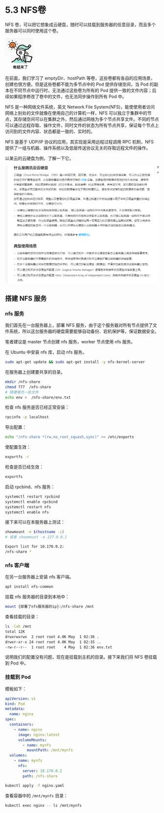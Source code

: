# 5.3 NFS卷

NFS 卷，可以把它想象成云硬盘，随时可以挂载到服务器的任意目录，而且多个服务器可以同时使用这个卷。

![image-20211109212928180](./.images/image-20211109212928180.png)



在前面，我们学习了 emptyDir、hostPath 等卷，这些卷都有各自的应用场景，创建也很方便。但是这些卷都不能为多节点中的 Pod 提供存储空间，当 Pod 的副本在不同节点中运行时，无法通过这些卷为所有的 Pod 提供一致的文件内容；后续如果程序修改了卷中的文件，也无法同步操作到所有 Pod 中。

NFS 是一种网络文件系统，英文 Network File System(NFS)，能使使用者访问网络上别处的文件就像在使用自己的计算机一样，NFS 可以独立于集群中的节点，其存储空间可以在集群之外，然后通过网络为多个节点共享文件。不同的节点可以通过远程存取、操作文件，同时文件的状态为所有节点共享，保证每个节点上访问到的文件内容、状态都是一致的、实时的。

NFS 是基于 UDP/IP 协议的应用，其实现是采用远程过程调用 RPC 机制，NFS 提供了一组与机器、操作系统以及低层传送协议无关的存取远程文件的操作。

以某云的云硬盘为例，了解一下它。

![t](./.images/t.jpg)



## 搭建 NFS 服务

### nfs 服务

我们首先在一台服务器上，部署 NFS 服务，由于这个服务器对所有节点提供了文件系统，所以这台服务器的硬盘需要能够自动备份、宕机保护等，保证数据安全。

笔者建议是 master 节点创建 nfs 服务，worker 节点使用 nfs 服务。



在 Ubuntu 中安装 nfs 库，启动 nfs 服务。

```bash
sudo apt-get update && sudo apt-get install -y nfs-kernel-server
```

在服务器上创建要共享的目录。

```bash
mkdir /nfs-share
chmod 777  /nfs-share
# 随便填充一些文件
echo env >  /nfs-share/env.txt
```

检查 nfs 服务是否已经正常安装：

```bash
rpcinfo -p localhost
```

导出配置：

```bash
echo "/nfs-share *(rw,no_root_squash,sync)" >> /etc/exports
```

使配置生效：

```bash
exportfs -r
```

检查是否已经生效：

```bash
exportfs
```

启动 rpcbind、nfs 服务：

```bash
systemctl restart rpcbind 
systemctl enable rpcbind
systemctl restart nfs 
systemctl enable nfs
```

接下来可以在本服务器上测试：

```bash
showmount -e $(hostname -i)
# 或者 showmount -e 127.0.0.1
```

```bash
Export list for 10.170.0.2:
/nfs-share *
```



### nfs 客户端

在另一台服务器上安装 nfs 客户端。

```bash
apt install nfs-common
```

挂载 nfs 服务器的目录到本地中：

```bash
mount {部署了nfs服务器的ip}:/nfs-share /mnt
```

查看挂载的目录：

```bash
ls -lah /mnt
total 12K
drwxrwxrwx  2 root root 4.0K May  1 02:36 .
drwxr-xr-x 24 root root 4.0K May  1 02:35 ..
-rw-r--r--  1 root root    4 May  1 02:36 env.txt
```

说明我们的配置没有问题，现在是挂载到主机的目录。接下来我们将 NFS 卷挂载到 Pod 中。



### 挂载到 Pod

模板如下：

```yaml
apiVersion: v1
kind: Pod
metadata:
  name: nginx
spec:
  containers:
    - name: nginx
      image: nginx:latest
      volumeMounts:
        - name: mynfs
          mountPath: /mnt/mynfs
  volumes:
    - name: mynfs
      nfs:
        server: 10.170.0.2
        path: /nfs-share
```

```bash
kubectl apply -f nginx.yaml
```

查看容器中的 `/mnt/mynfs` 目录：

```bash
kubectl exec nginx -- ls /mnt/mynfs
```
